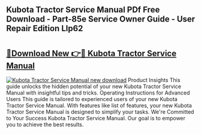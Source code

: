 ## Kubota Tractor Service Manual PDf Free Download - Part-85e Service Owner Guide - User Repair Edition Llp62

# <h2><a href="http://bc20332.oget.top/?id=Kubota+Tractor+Service+Manual">🔗Download New 👉🔴 Kubota Tractor Service Manual</a></h2>

[![Kubota Tractor Service Manual new download](https://i.imgur.com/5g1atiW.png)](http://bc20332.oget.top/?id=Kubota+Tractor+Service+Manual)
Product Insights This guide unlocks the hidden potential of your new Kubota Tractor Service Manual with insightful tips and tricks. Operating Instructions for Advanced Users This guide is tailored to experienced users of your new Kubota Tractor Service Manual. With features like list of features, your new Kubota Tractor Service Manual is designed to simplify your tasks. We're Committed to Your Success Kubota Tractor Service Manual. Our goal is to empower you to achieve the best results.
